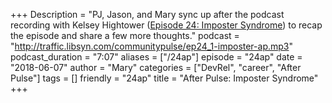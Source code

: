 +++
Description = "PJ, Jason, and Mary sync up after the podcast recording with Kelsey Hightower ([Episode 24: Imposter Syndrome](http://communitypulse.io/24-imposter-syndrome/)) to recap the episode and share a few more thoughts."
podcast = "http://traffic.libsyn.com/communitypulse/ep24_1-imposter-ap.mp3"
podcast_duration = "7:07"
aliases = ["/24ap"]
episode = "24ap"
date = "2018-06-07"
author = "Mary"
categories = ["DevRel", "career", "After Pulse"]
tags = []
friendly = "24ap"
title = "After Pulse: Imposter Syndrome"
+++
